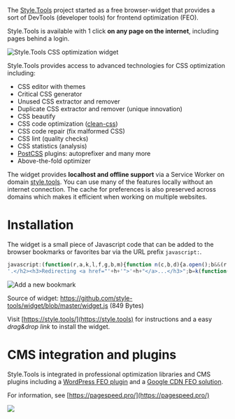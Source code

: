 The [Style.Tools](https://style.tools/) project started as a free browser-widget that provides a sort of DevTools (developer tools) for frontend optimization (FEO).

Style.Tools is available with 1 click **on any page on the internet**, including pages behind a login.

![Style.Tools CSS optimization widget](../gitbook/images/styletools-widget.gif)

Style.Tools provides access to advanced technologies for CSS optimization including:

- CSS editor with themes
- Critical CSS generator
- Unused CSS extractor and remover
- Duplicate CSS extractor and remover (unique innovation)
- CSS beautify
- CSS code optimization ([clean-css](https://github.com/jakubpawlowicz/clean-css))
- CSS code repair (fix malformed CSS)
- CSS lint (quality checks)
- CSS statistics (analysis)
- [PostCSS](https://github.com/postcss/postcss) plugins: autoprefixer and many more
- Above-the-fold optimizer

The widget provides **localhost and offline support** via a Service Worker on domain [style.tools](https://style.tools/). You can use many of the features locally without an internet connection. The cache for preferences is also preserved across domains which makes it efficient when working on multiple websites.

# Installation

The widget is a small piece of Javascript code that can be added to the browser bookmarks or favorites bar via the URL prefix `javascript:`.

```javascript
javascript:(function(r,a,k,l,f,g,b,m){function n(c,b,d){a.open();b&&(r.onmessage=b);d&&a.addEventListener("securitypolicyviolation",d);a.write(c);a.close()}f="https://style.tools/";g="Style.Tools";var c=a.createElement("script");c.src=f+"x.js";c.onerror=function(){function p(d){if(c=d?d.violatedDirective:0){if("script-src"==c||m)return;m=1;b&&l(b)}if(!q){var h=f+"#"+a.location;a.getElementById("e").innerHTML='<h2 style="color:red;">'+g+(c?' blocked by CSP <font color="blue">'+c+"</font>":" failed to load")+
'.</h2><h3>Redirecting <a href="'+h+'">'+h+"</a>...</h3>";b=k(function(){a.location.href=h},3E3)}}var q;n("<h2>Loading "+g+" via Service Worker...</h2><iframe src="+f+'go height=50></iframe><p id="e"></p>',function(a){q=1;b&&l(b);n("<script>"+a.data+"\x3c/script>")},p);b=k(p,2E3)};a.head.appendChild(c)})(window,document,setTimeout,clearTimeout);
```

![Add a new bookmark](../gitbook/images/add-bookmark.png)

Source of widget:
https://github.com/style-tools/widget/blob/master/widget.js (849 Bytes)

Visit [https://style.tools/](https://style.tools) for instructions and a easy *drag&drop link* to install the widget.


# CMS integration and plugins

Style.Tools is integrated in professional optimization libraries and CMS plugins including a [WordPress FEO plugin](https://pagespeed.pro/wordpress/) and a [Google CDN FEO solution](https://pagespeed.pro/google-cdn/). 

For information, see [https://pagespeed.pro/](https://pagespeed.pro/)

[![](../gitbook/images/psp-concept.jpg)](https://pagespeed.pro/)